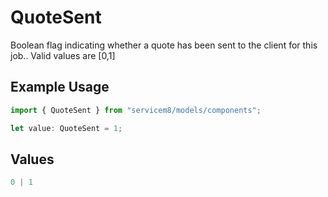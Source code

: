 # QuoteSent

Boolean flag indicating whether a quote has been sent to the client for this job..  Valid values are [0,1]

## Example Usage

```typescript
import { QuoteSent } from "servicem8/models/components";

let value: QuoteSent = 1;
```

## Values

```typescript
0 | 1
```